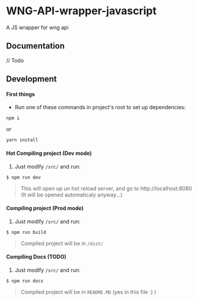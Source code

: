 # WNG-API-wrapper-javascript

A JS wrapper for wng api

## Documentation

// Todo

## Development

#### First things

- Run one of these commands in project's root to set up dependencies:
```
npm i
```
  or
```
yarn install
```

#### Hot Compiling project (Dev mode)

1. Just modify `/src/` and run:
```
$ npm run dev
```

> This will open up un hot reload server, and go to http://localhost:8080 (It will be opened automaticaly anyway...)

#### Compiling project (Prod mode)

1. Just modify `/src/` and run:
```
$ npm run build
```

> Compiled project will be in `/dist/`

#### Compiling Docs (TODO)

1. Just modify `/src/` and run:
```
$ npm run docs
```

> Compiled project will be in `README.MD` (yes in this file :) )